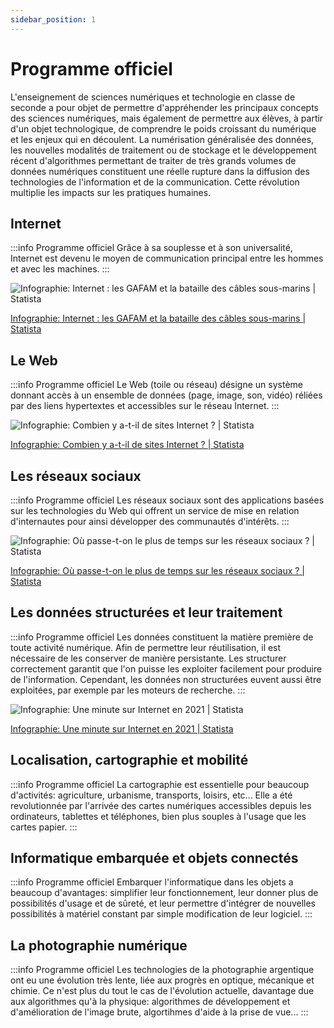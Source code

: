 ```yaml
---
sidebar_position: 1
---
```


# Programme officiel

L'enseignement de sciences numériques et technologie en classe de seconde a pour objet de
permettre d'appréhender les principaux concepts des sciences numériques, mais également de permettre
aux élèves, à partir d'un objet technologique, de comprendre le poids croissant
du numérique et les enjeux qui en découlent.
La numérisation généralisée des données, les nouvelles modalités de traitement ou de stockage et le développement récent
d'algorithmes permettant de traiter de très grands volumes de données numériques constituent une réelle rupture dans la diffusion
des technologies de l'information et de la communication. Cette révolution multiplie les impacts sur les
pratiques humaines.

## Internet

:::info Programme officiel
Grâce à sa souplesse et à son universalité, Internet est devenu le moyen de communication principal entre les hommes et avec les machines.
:::

![Infographie: Internet : les GAFAM et la bataille des câbles sous-marins | Statista](https://cdn.statcdn.com/Infographic/images/normal/15784.jpeg)

[Infographie: Internet : les GAFAM et la bataille des câbles sous-marins | Statista](https://fr.statista.com/infographie/15784/projets-de-cables-de-telecommunications-sous-marins-realises-par-les-gafam/)

## Le Web

:::info Programme officiel
Le Web (toile ou réseau) désigne un système donnant accès à un ensemble de données (page, image, son, vidéo) réliées par des liens
hypertextes et accessibles sur le réseau Internet.
:::

![Infographie: Combien y a-t-il de sites Internet ? | Statista](https://cdn.statcdn.com/Infographic/images/normal/19063.jpeg)

[Infographie: Combien y a-t-il de sites Internet ? | Statista](https://fr.statista.com/infographie/19063/nombre-de-sites-web-internet-dans-le-monde/)

## Les réseaux sociaux

:::info Programme officiel
Les réseaux sociaux sont des applications basées sur les technologies du Web qui offrent un service
de mise en relation d'internautes pour ainsi développer des communautés d'intérêts.
:::

![Infographie: Où passe-t-on le plus de temps sur les réseaux sociaux ? | Statista](https://cdn.statcdn.com/Infographic/images/normal/18995.jpeg)

[Infographie: Où passe-t-on le plus de temps sur les réseaux sociaux ? | Statista](https://fr.statista.com/infographie/18995/temps-moyen-passe-sur-les-reseaux-sociaux-par-pays/)

## Les données structurées et leur traitement

:::info Programme officiel
Les données constituent la matière première de toute activité numérique. Afin de permettre leur réutilisation,
il est nécessaire de les conserver de manière persistante.
Les structurer correctement garantit que l'on puisse les exploiter facilement pour produire de l'information.
Cependant, les données non structurées euvent aussi être exploitées, par exemple par les moteurs de recherche.
:::

![Infographie: Une minute sur Internet en 2021 | Statista](https://cdn.statcdn.com/Infographic/images/normal/25402.jpeg)

[Infographie: Une minute sur Internet en 2021 | Statista](https://fr.statista.com/infographie/25402/nombre-de-donnees-generees-sur-internet-par-minute/)

## Localisation, cartographie et mobilité

:::info Programme officiel
La cartographie est essentielle pour beaucoup d'activités: agriculture, urbanisme, transports, loisirs, etc... Elle a été revolutionnée par l'arrivée des cartes numériques accessibles depuis les ordinateurs, tablettes et téléphones, bien plus souples à l'usage que les cartes papier.
:::

## Informatique embarquée et objets connectés

:::info Programme officiel
Embarquer l'informatique dans les objets a beaucoup d'avantages: simplifier leur fonctionnement, leur donner plus de possibilités d'usage et de sûreté, et leur permettre d'intégrer de nouvelles possibilités à matériel constant par simple modification de leur logiciel.
:::

## La photographie numérique

:::info Programme officiel
Les technologies de la photographie argentique ont eu une évolution très lente, liée aux progrès en optique, mécanique et chimie. Ce n'est plus du tout le cas de l'évolution actuelle, davantage due aux algorithmes qu'à la physique: algorithmes de développement et d'amélioration de l'image brute, algortihmes d'aide à la prise de vue...
:::
